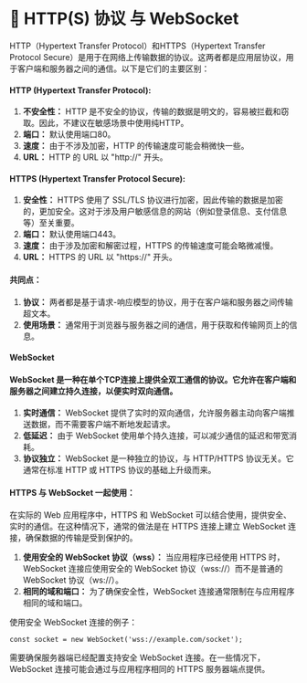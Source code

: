 # 🐽 HTTP(S) 协议 与 WebSocket

HTTP（Hypertext Transfer Protocol）和HTTPS（Hypertext Transfer Protocol Secure）是用于在网络上传输数据的协议。这两者都是应用层协议，用于客户端和服务器之间的通信。以下是它们的主要区别：

#### HTTP (Hypertext Transfer Protocol):

1. **不安全性：** HTTP 是不安全的协议，传输的数据是明文的，容易被拦截和窃取。因此，不建议在敏感场景中使用纯HTTP。
2. **端口：** 默认使用端口80。
3. **速度：** 由于不涉及加密，HTTP 的传输速度可能会稍微快一些。
4. **URL：** HTTP 的 URL 以 "http://" 开头。

#### HTTPS (Hypertext Transfer Protocol Secure):

1. **安全性：** HTTPS 使用了 SSL/TLS 协议进行加密，因此传输的数据是加密的，更加安全。这对于涉及用户敏感信息的网站（例如登录信息、支付信息等）至关重要。
2. **端口：** 默认使用端口443。
3. **速度：** 由于涉及加密和解密过程，HTTPS 的传输速度可能会略微减慢。
4. **URL：** HTTPS 的 URL 以 "https://" 开头。

#### 共同点：

1. **协议：** 两者都是基于请求-响应模型的协议，用于在客户端和服务器之间传输超文本。
2. **使用场景：** 通常用于浏览器与服务器之间的通信，用于获取和传输网页上的信息。

#### WebSocket

#### WebSocket 是一种在单个TCP连接上提供全双工通信的协议。它允许在客户端和服务器之间建立持久连接，以便实时双向通信。

1. **实时通信：** WebSocket 提供了实时的双向通信，允许服务器主动向客户端推送数据，而不需要客户端不断地发起请求。
2. **低延迟：** 由于 WebSocket 使用单个持久连接，可以减少通信的延迟和带宽消耗。
3. **协议独立：** WebSocket 是一种独立的协议，与 HTTP/HTTPS 协议无关。它通常在标准 HTTP 或 HTTPS 协议的基础上升级而来。

#### HTTPS 与 WebSocket 一起使用：

在实际的 Web 应用程序中，HTTPS 和 WebSocket 可以结合使用，提供安全、实时的通信。在这种情况下，通常的做法是在 HTTPS 连接上建立 WebSocket 连接，确保数据的传输是受到保护的。

1. **使用安全的 WebSocket 协议（wss）：** 当应用程序已经使用 HTTPS 时，WebSocket 连接应使用安全的 WebSocket 协议（wss://）而不是普通的 WebSocket 协议（ws://）。
2. **相同的域和端口：** 为了确保安全性，WebSocket 连接通常限制在与应用程序相同的域和端口。

使用安全 WebSocket 连接的例子：

```
const socket = new WebSocket('wss://example.com/socket');
```

需要确保服务器端已经配置支持安全 WebSocket 连接。在一些情况下，WebSocket 连接可能会通过与应用程序相同的 HTTPS 服务器端点提供。

